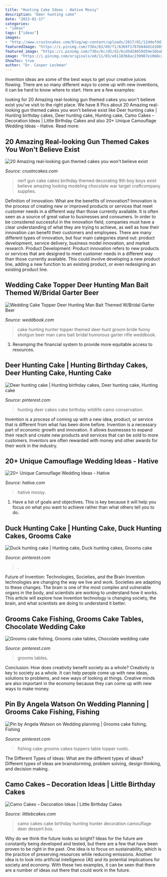 ```yaml
---
title: "Hunting Cake Ideas : Hative Mossy"
description: "Deer hunting cake"
date: "2023-01-17"
categories:
- "ideas"
tags: ["ideas"]
images:
- "http://www.crustncakes.com/blog/wp-content/uploads/2017/01/12ddefdd3b4392b0b8d15d63cc8b6142.jpg"
featuredImage: "https://i.pinimg.com/736x/63/69/f1/6369f1787b84dd1d1085024988fe09e1.jpg"
featured_image: "https://i.pinimg.com/736x/6c/d5/d2/6cd5d28659d59e1bbaba77134dcdff44--deer-hunting-cakes-camo-party.jpg"
image: "https://i.pinimg.com/originals/e8/11/83/e81183b8ac239987e1068ca043aed12a.jpg"
ShowToc: true
author: "Dr. Casper Lockman"
---
```



Invention ideas are some of the best ways to get your creative juices flowing. There are so many different ways to come up with new inventions, it can be hard to know where to start. Here are a few examples: 

	

		
looking for 20 Amazing real-looking gun themed cakes you won&#039;t believe exist you've visit to the right place. We have 8 Pics about 20 Amazing real-looking gun themed cakes you won&#039;t believe exist like Deer hunting cake | Hunting birthday cakes, Deer hunting cake, Hunting cake, Camo Cakes – Decoration Ideas | Little Birthday Cakes and also 20+ Unique Camouflage Wedding Ideas - Hative. Read more:
		
    
## 20 Amazing Real-looking Gun Themed Cakes You Won&#039;t Believe Exist

<img loading=lazy src="http://www.crustncakes.com/blog/wp-content/uploads/2017/01/12ddefdd3b4392b0b8d15d63cc8b6142.jpg" onerror="this.onerror=null;this.src='https://tse1.mm.bing.net/th?id=OIP.WLwT2R_UtIdOpReH6bi4wAHaK8&amp;pid=15.1';" alt="20 Amazing real-looking gun themed cakes you won&#039;t believe exist">

_Source: crustncakes.com_

>nerf gun cake cakes birthday themed decorating 9th boy boys exist believe amazing looking modeling chocolate war target craftcompany supplies. 

	

Definition of innovation: What are the benefits of innovation?
Innovation is the process of creating new or improved products or services that meet customer needs in a different way than those currently available. It is often seen as a source of great value to businesses and consumers. In order to be considered successful in the innovation field, companies must have a clear understanding of what they are trying to achieve, as well as how their innovation can benefit their customers and employees. There are many different types of innovation, but four main categories stand out: product development, service delivery, business model innovation, and market research. Product Development: Product innovation refers to new products or services that are designed to meet customer needs in a different way than those currently available. This could involve developing a new product line, adding a new function to an existing product, or even redesigning an existing product line.

    
## Wedding Cake Topper Deer Hunting Man Bait Themed W/Bridal Garter Beer

<img loading=lazy src="http://s3.weddbook.me/t1/2/5/5/2557217/wedding-cake-topper-deer-hunting-man-bait-themed-wbridal-garter-beer-cans-humorous-hunter-hunt-is-over-bride-groom-rifle-shotgun-funny-top.jpg" onerror="this.onerror=null;this.src='https://tse1.mm.bing.net/th?id=OIP.iHJfrqkzyMQ8ngGnK0oD-AHaIQ&amp;pid=15.1';" alt="Wedding Cake Topper Deer Hunting Man Bait Themed W/Bridal Garter Beer">

_Source: weddbook.com_

>cake hunting hunter topper themed deer hunt groom bride funny shotgun beer man cans bait bridal humorous garter rifle weddbook. 

	

3. Revamping the financial system to provide more equitable access to resources. 

    
## Deer Hunting Cake | Hunting Birthday Cakes, Deer Hunting Cake, Hunting Cake

<img loading=lazy src="https://i.pinimg.com/736x/6c/d5/d2/6cd5d28659d59e1bbaba77134dcdff44--deer-hunting-cakes-camo-party.jpg" onerror="this.onerror=null;this.src='https://tse1.mm.bing.net/th?id=OIP.LGgv486EJwOOtLSX9fO3NAHaLH&amp;pid=15.1';" alt="Deer hunting cake | Hunting birthday cakes, Deer hunting cake, Hunting cake">

_Source: pinterest.com_

>hunting deer cakes cake birthday wildlife camo conservation. 

	

Invention is a process of coming up with a new idea, product, or service that is different from what has been done before. Invention is a necessary part of economic growth and innovation. It allows businesses to expand their reach and create new products and services that can be sold to more customers. Inventors are often rewarded with money and other awards for their work in the industry.

    
## 20+ Unique Camouflage Wedding Ideas - Hative

<img loading=lazy src="http://hative.com/wp-content/uploads/2014/06/camouflage-wedding-ideas/9-camouflage-wedding-cake.jpg" onerror="this.onerror=null;this.src='https://tse1.mm.bing.net/th?id=OIP.CT-ES8aGLL6FcqEiPBm4rgHaJ4&amp;pid=15.1';" alt="20+ Unique Camouflage Wedding Ideas - Hative">

_Source: hative.com_

>hative mossy. 

	

1. Have a list of goals and objectives. This is key because it will help you focus on what you want to achieve rather than what others tell you to do.

    
## Duck Hunting Cake | Hunting Cake, Duck Hunting Cakes, Grooms Cake

<img loading=lazy src="https://i.pinimg.com/736x/63/69/f1/6369f1787b84dd1d1085024988fe09e1.jpg" onerror="this.onerror=null;this.src='https://tse4.mm.bing.net/th?id=OIP.4fhoRaS7vJzfhC8ItqS_7gHaJ4&amp;pid=15.1';" alt="Duck hunting cake | Hunting cake, Duck hunting cakes, Grooms cake">

_Source: pinterest.com_

>. 

	

Future of Invention: Technologies, Societies, and the Brain
Invention technologies are changing the way we live and work. Societies are adapting to these changes. The brain is one of the most complex and vulnerable organs in the body, and scientists are working to understand how it works. This article will explore how Invention technology is changing society, the brain, and what scientists are doing to understand it better.

    
## Grooms Cake Fishing, Grooms Cake Tables, Chocolate Wedding Cake

<img loading=lazy src="https://i.pinimg.com/736x/e0/5b/bf/e05bbf54fa8af7dba50c10ac5f53900e.jpg" onerror="this.onerror=null;this.src='https://tse1.mm.bing.net/th?id=OIP.VaxkzES8pgiUMmXbC9JM_AHaJ3&amp;pid=15.1';" alt="Grooms cake fishing, Grooms cake tables, Chocolate wedding cake">

_Source: pinterest.com_

>grooms tables. 

	

Conclusion: How does creativity benefit society as a whole?
Creativity is key to society as a whole. It can help people come up with new ideas, solutions to problems, and new ways of looking at things. Creative minds are also important in the economy because they can come up with new ways to make money.

    
## Pin By Angela Watson On Wedding Planning | Grooms Cake Fishing, Fishing

<img loading=lazy src="https://i.pinimg.com/originals/e8/11/83/e81183b8ac239987e1068ca043aed12a.jpg" onerror="this.onerror=null;this.src='https://tse3.mm.bing.net/th?id=OIP.RetKxPHf9N6SwzILbMeiAAHaJ4&amp;pid=15.1';" alt="Pin by Angela Watson on Wedding planning | Grooms cake fishing, Fishing">

_Source: pinterest.com_

>fishing cake grooms cakes toppers table topper rustic. 

	

The Different Types of Ideas: What are the different types of ideas?
Different types of ideas are brainstorming, problem solving, design thinking, and decision making.

    
## Camo Cakes – Decoration Ideas | Little Birthday Cakes

<img loading=lazy src="http://www.littlebcakes.com/wp-content/uploads/2014/01/Camo-Cakes-Pictures.jpg" onerror="this.onerror=null;this.src='https://tse3.mm.bing.net/th?id=OIP.oNgjCy59d32h9VfUCsz4LwHaFj&amp;pid=15.1';" alt="Camo Cakes – Decoration Ideas | Little Birthday Cakes">

_Source: littlebcakes.com_

>camo cakes cake birthday hunting hunter decoration camouflage deer dessert box. 

	

Why do we think the future looks so bright?
Ideas for the future are constantly being developed and tested, but there are a few that have been proven to be right in the past. One idea is to focus on sustainability, which is the practice of preserving resources while reducing emissions. Another idea is to look into artificial intelligence (AI) and its potential implications for society and economy. With these two examples, it can be seen that there are a number of ideas out there that could work in the future.

